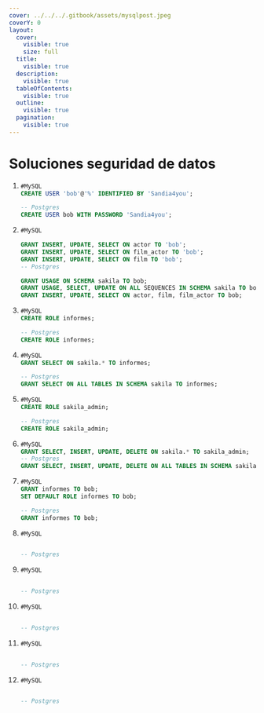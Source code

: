 ```yaml
---
cover: ../../../.gitbook/assets/mysqlpost.jpeg
coverY: 0
layout:
  cover:
    visible: true
    size: full
  title:
    visible: true
  description:
    visible: true
  tableOfContents:
    visible: true
  outline:
    visible: true
  pagination:
    visible: true
---
```


# Soluciones seguridad de datos

1. ```sql
   #MySQL
   CREATE USER 'bob'@'%' IDENTIFIED BY 'Sandia4you';

   -- Postgres
   CREATE USER bob WITH PASSWORD 'Sandia4you';
   ```
2. ```sql
   #MySQL

   GRANT INSERT, UPDATE, SELECT ON actor TO 'bob';
   GRANT INSERT, UPDATE, SELECT ON film_actor TO 'bob'; 
   GRANT INSERT, UPDATE, SELECT ON film TO 'bob';  
   -- Postgres

   GRANT USAGE ON SCHEMA sakila TO bob;
   GRANT USAGE, SELECT, UPDATE ON ALL SEQUENCES IN SCHEMA sakila TO bob;
   GRANT INSERT, UPDATE, SELECT ON actor, film, film_actor TO bob; 
   ```
3. ```sql
   #MySQL
   CREATE ROLE informes;

   -- Postgres
   CREATE ROLE informes;
   ```
4. ```sql
   #MySQL
   GRANT SELECT ON sakila.* TO informes; 

   -- Postgres
   GRANT SELECT ON ALL TABLES IN SCHEMA sakila TO informes; 
   ```
5. ```sql
   #MySQL
   CREATE ROLE sakila_admin;

   -- Postgres
   CREATE ROLE sakila_admin;
   ```
6. ```sql
   #MySQL
   GRANT SELECT, INSERT, UPDATE, DELETE ON sakila.* TO sakila_admin;
   -- Postgres
   GRANT SELECT, INSERT, UPDATE, DELETE ON ALL TABLES IN SCHEMA sakila TO sakila_admin;
   ```
7. ```sql
   #MySQL
   GRANT informes TO bob;
   SET DEFAULT ROLE informes TO bob;

   -- Postgres
   GRANT informes TO bob;
   ```
8. ```sql
   #MySQL


   -- Postgres


   ```
9. ```sql
   #MySQL


   -- Postgres


   ```
10. ```sql
    #MySQL


    -- Postgres


    ```
11. ```sql
    #MySQL


    -- Postgres


    ```
12. ```sql
    #MySQL


    -- Postgres


    ```

